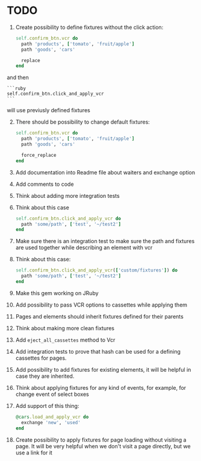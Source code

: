 # TODO

1. Create possibility to define fixtures without the click action:

    ```ruby
    self.confirm_btn.vcr do
      path 'products', ['tomato', 'fruit/apple']
      path 'goods', 'cars'

      replace
    end
    ```

  and then

    ```ruby
    self.confirm_btn.click_and_apply_vcr
    ```

  will use previusly defined fixtures

2. There should be possibility to change default fixtures:

    ```ruby
    self.confirm_btn.vcr do
      path 'products', ['tomato', 'fruit/apple']
      path 'goods', 'cars'

      force_replace
    end
    ```

3. Add documentation into Readme file about waiters and exchange option
4. Add comments to code
5. Think about adding more integration tests
6. Think about this case

    ```ruby
    self.confirm_btn.click_and_apply_vcr do
      path 'some/path', ['test', '~/test2']
    end
    ```
7. Make sure there is an integration test to make sure the path and fixtures are used together while describing an element with vcr
8. Think about this case:

    ```ruby
    self.confirm_btn.click_and_apply_vcr(['custom/fixtures']) do
      path 'some/path', ['test', '~/test2']
    end
    ```
9. Make this gem working on JRuby
10. Add possibility to pass VCR options to cassettes while applying them
11. Pages and elements should inherit fixtures defined for their parents
12. Think about making more clean fixtures
13. Add ``eject_all_cassettes`` method to Vcr
14. Add integration tests to prove that hash can be used for a defining cassettes for pages.
15. Add possibility to add fixtures for existing elements, it will be helpful in case they are inherited.
16. Think about applying fixtures for any kind of events, for example, for change event of select boxes
17. Add support of this thing:

    ```ruby
    @cars.load_and_apply_vcr do
      exchange 'new', 'used'
    end
    ```

18. Create possibility to apply fixtures for page loading without visiting a page. It will be very helpful when we don't visit a page directly, but we use a link for it
